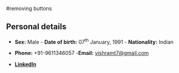 #removing buttons

## Personal details

- **Sex:** Male - **Date of birth:** 07<sup>th</sup> January, 1991  - **Nationality:** Indian

- **Phone:** +91-9611346057 -**Email:** vishramt7@gmail.com

- **[LinkedIn](https://www.linkedin.com/in/vishram-terse-a7b83a3b/)**
